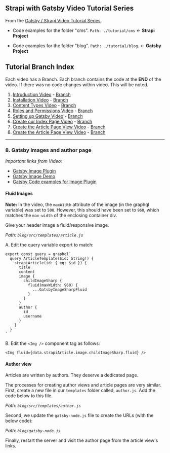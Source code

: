 ## Strapi with Gatsby Video Tutorial Series

From the [Gatsby / Strapi Video Tutorial Series](https://youtu.be/It4PRFJJaF0).

-   Code examples for the folder "cms". `Path: ./tutorial/cms` <- **Strapi Project**

-   Code examples for the folder "blog". `Path: ./tutorial/blog`. <- **Gatsby Project**

## Tutorial Branch Index

Each video has a Branch. Each branch contains the code at the **END** of the video. If there was no code changes within video. This will be noted.

1. [Introduction Video](https://youtu.be/It4PRFJJaF0) - [Branch](https://github.com/davidkartuzinski/strapi-heroku-cms-demo/tree/1-introduction)
2. [Installation Video](https://youtu.be/4QnDgxtWqOI) - [Branch](https://github.com/davidkartuzinski/strapi-heroku-cms-demo/tree/2-installation)
3. [Content Types Video](https://youtu.be/cPEkpfik6X4) - [Branch](https://github.com/davidkartuzinski/strapi-heroku-cms-demo/tree/3-content-types)
4. [Roles and Permissions Video](https://youtu.be/1jev6QRwcSo) - [Branch](https://github.com/davidkartuzinski/strapi-heroku-cms-demo/tree/4-roles-and-permissions)
5. [Setting up Gatsby Video](https://youtu.be/SnrEEW1uTlU) - [Branch](https://github.com/davidkartuzinski/strapi-heroku-cms-demo/tree/5-setting-up-gatsby)
6. [Create our Index Page Video](https://youtu.be/UaFgCubwRD8) - [Branch](https://github.com/davidkartuzinski/strapi-heroku-cms-demo/tree/6-create-our-index-page)
7. [Create the Article Page View Video](https://youtu.be/ub-uB17ufe0) - [Branch](https://github.com/davidkartuzinski/strapi-heroku-cms-demo/tree/7-create-the-article-page-view)
8. [Create the Article Page View Video](https://youtu.be/mPyJrjD3oU0) - [Branch](https://github.com/davidkartuzinski/strapi-heroku-cms-demo/tree/8-gatsby-images-and-author-page)

---

### 8. Gatsby Images and author page

_Important links from Video:_

-   [Gatsby Image Plugin](https://www.gatsbyjs.org/packages/gatsby-image/)
-   [Gatsby Image Demo](https://using-gatsby-image.gatsbyjs.org/)
-   [Gatsby Code examples for Image Plugin](https://github.com/gatsbyjs/gatsby/tree/master/examples/using-gatsby-image/src/pages)

#### Fluid Images

**Note:** In the video, the `maxWidth` attribute of the image (in the graphql variable) was set to `500`. However, this should have been set to `960`, which matches the `max-width` of the enclosing container div.

Give your header image a fluid/responsive image.

_Path: `blog/src/templates/article.js`_

A. Edit the query variable export to match:

```
export const query = graphql`
  query ArticleTemplate($id: String!) {
    strapiArticle(id: { eq: $id }) {
      title
      content
      image {
        childImageSharp {
          fluid(maxWidth: 960) {
            ...GatsbyImageSharpFluid
          }
        }
      }
      author {
        id
        username
      }
    }
  }
`
```

B. Edit the `<Img />` component tag as follows:

```
<Img fluid={data.strapiArticle.image.childImageSharp.fluid} />
```

#### Author view

Articles are written by authors. They deserve a dedicated page.

The processes for creating author views and article pages are very similar. First, create a new file in our `templates` folder called, `author.js`. Add the code below to this file.

_Path: `blog/src/templates/author.js`_

<script src="https://gist.github.com/strapi-codesnipets/7a32216a4ccda60f3dc229294b19b444.js"></script>

Second, we update the `gatsby-node.js` file to create the URLs (with the below code):

_Path: `blog/gatsby-node.js`_

<script src="https://gist.github.com/strapi-codesnipets/d7fd2b3a1b24452acfe5b45854157780.js"></script>

Finally, restart the server and visit the author page from the article view's links.
